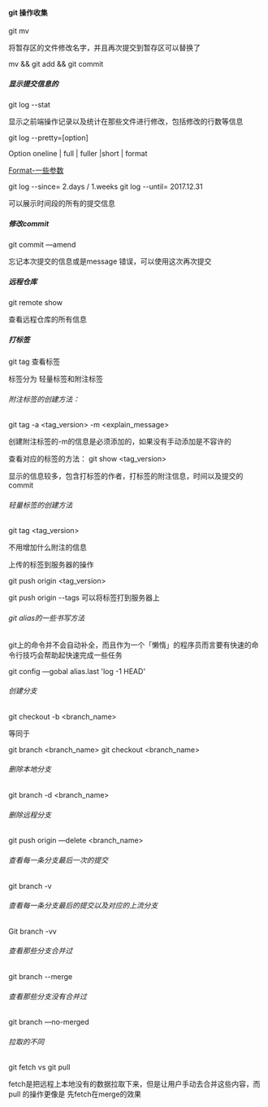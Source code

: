 #### git 操作收集

git mv  

将暂存区的文件修改名字，并且再次提交到暂存区可以替换了

mv   && git add && git commit 

##### 显示提交信息的

git log  --stat

显示之前端操作记录以及统计在那些文件进行修改，包括修改的行数等信息

git log --pretty=[option]

Option oneline | full | fuller |short | format

[Format-一些参数](https://git-scm.com/book/zh/v2/Git-%E5%9F%BA%E7%A1%80-%E6%9F%A5%E7%9C%8B%E6%8F%90%E4%BA%A4%E5%8E%86%E5%8F%B2#rpretty_format)

git log  --since=    2.days / 1.weeks 
git log  --until=    2017.12.31

可以展示时间段的所有的提交信息

##### 修改commit

git commit —amend

忘记本次提交的信息或是message 错误，可以使用这次再次提交

##### 远程仓库

git remote show <remote-name>

查看远程仓库的所有信息

##### 打标签

git tag  查看标签

标签分为 轻量标签和附注标签

###### 附注标签的创建方法：

git tag -a <tag_version>  -m <explain_message>

创建附注标签的-m的信息是必须添加的，如果没有手动添加是不容许的

查看对应的标签的方法： git show <tag_version>

显示的信息较多，包含打标签的作者，打标签的附注信息，时间以及提交的commit

###### 轻量标签的创建方法

git tag <tag_version>

不用增加什么附注的信息

上传的标签到服务器的操作

git push origin <tag_version>

git push origin --tags
可以将标签打到服务器上

###### git alias的一些书写方法

git上的命令并不会自动补全，而且作为一个「懒惰」的程序员而言要有快速的命令行技巧会帮助起快速完成一些任务

git config —gobal alias.last 'log -1 HEAD'

###### 创建分支

git checkout -b <branch_name>

等同于

git branch <branch_name>
git checkout <branch_name>

###### 删除本地分支

git branch -d <branch_name>

###### 删除远程分支

git push origin —delete <branch_name>

###### 查看每一条分支最后一次的提交

git branch -v

###### 查看每一条分支最后的提交以及对应的上流分支

Git branch -vv

###### 查看那些分支合并过

git branch --merge

###### 查看那些分支没有合并过

git branch —no-merged

###### 拉取的不同

git fetch vs git pull

fetch是把远程上本地没有的数据拉取下来，但是让用户手动去合并这些内容，而 pull 的操作更像是 先fetch在merge的效果
